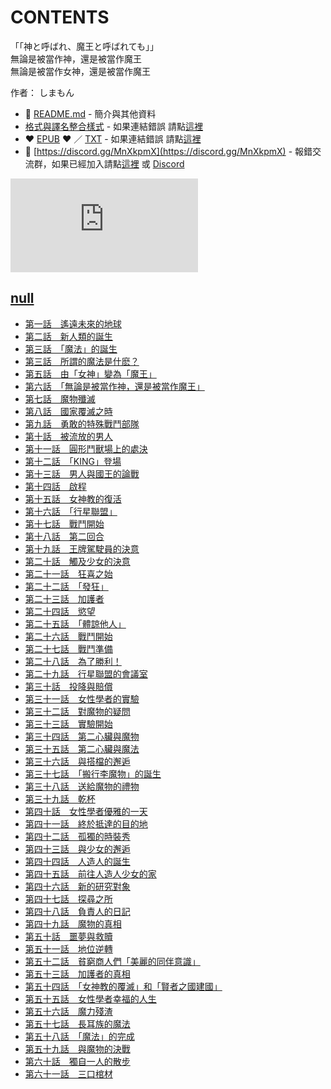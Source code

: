# CONTENTS

「「神と呼ばれ、魔王と呼ばれても」」  
無論是被當作神，還是被當作魔王  
無論是被當作女神，還是被當作魔王  

作者： しまもん  



- :closed_book: [README.md](README.md) - 簡介與其他資料
- [格式與譯名整合樣式](https://github.com/bluelovers/node-novel/blob/master/lib/locales/%E3%80%8C%E3%80%8C%E7%A5%9E%E3%81%A8%E5%91%BC%E3%81%B0%E3%82%8C%E3%80%81%E9%AD%94%E7%8E%8B%E3%81%A8%E5%91%BC%E3%81%B0%E3%82%8C%E3%81%A6%E3%82%82%E3%80%8D%E3%80%8D.ts) - 如果連結錯誤 請點[這裡](https://github.com/bluelovers/node-novel/blob/master/lib/locales/)
-  :heart: [EPUB](https://gitlab.com/demonovel/epub-txt/blob/master/girl/%E7%84%A1%E8%AB%96%E6%98%AF%E8%A2%AB%E7%95%B6%E4%BD%9C%E7%A5%9E%EF%BC%8C%E9%82%84%E6%98%AF%E8%A2%AB%E7%95%B6%E4%BD%9C%E9%AD%94%E7%8E%8B.epub) :heart:  ／ [TXT](https://gitlab.com/demonovel/epub-txt/blob/master/girl/out/%E7%84%A1%E8%AB%96%E6%98%AF%E8%A2%AB%E7%95%B6%E4%BD%9C%E7%A5%9E%EF%BC%8C%E9%82%84%E6%98%AF%E8%A2%AB%E7%95%B6%E4%BD%9C%E9%AD%94%E7%8E%8B.out.txt) - 如果連結錯誤 請點[這裡](https://gitlab.com/demonovel/epub-txt/blob/master/girl/)
- :mega: [https://discord.gg/MnXkpmX](https://discord.gg/MnXkpmX) - 報錯交流群，如果已經加入請點[這裡](https://discordapp.com/channels/467794087769014273/467794088285175809) 或 [Discord](https://discordapp.com/channels/@me)


![導航目錄](https://chart.apis.google.com/chart?cht=qr&chs=150x150&chl=https://gitlab.com/novel-group/txt-source/blob/master/girl/「「神と呼ばれ、魔王と呼ばれても」」/導航目錄.md "導航目錄")




## [null](00000_null)

- [第一話　遙遠未來的地球](00000_null/00010_%E7%AC%AC%E4%B8%80%E8%A9%B1%E3%80%80%E9%81%99%E9%81%A0%E6%9C%AA%E4%BE%86%E7%9A%84%E5%9C%B0%E7%90%83.txt)
- [第二話　新人類的誕生](00000_null/00020_%E7%AC%AC%E4%BA%8C%E8%A9%B1%E3%80%80%E6%96%B0%E4%BA%BA%E9%A1%9E%E7%9A%84%E8%AA%95%E7%94%9F.txt)
- [第三話　「魔法」的誕生](00000_null/00030_%E7%AC%AC%E4%B8%89%E8%A9%B1%E3%80%80%E3%80%8C%E9%AD%94%E6%B3%95%E3%80%8D%E7%9A%84%E8%AA%95%E7%94%9F.txt)
- [第三話　所謂的魔法是什麽？](00000_null/00040_%E7%AC%AC%E4%B8%89%E8%A9%B1%E3%80%80%E6%89%80%E8%AC%82%E7%9A%84%E9%AD%94%E6%B3%95%E6%98%AF%E4%BB%80%E9%BA%BD%EF%BC%9F.txt)
- [第五話　由「女神」變為「魔王」](00000_null/00050_%E7%AC%AC%E4%BA%94%E8%A9%B1%E3%80%80%E7%94%B1%E3%80%8C%E5%A5%B3%E7%A5%9E%E3%80%8D%E8%AE%8A%E7%82%BA%E3%80%8C%E9%AD%94%E7%8E%8B%E3%80%8D.txt)
- [第六話　「無論是被當作神，還是被當作魔王」](00000_null/00060_%E7%AC%AC%E5%85%AD%E8%A9%B1%E3%80%80%E3%80%8C%E7%84%A1%E8%AB%96%E6%98%AF%E8%A2%AB%E7%95%B6%E4%BD%9C%E7%A5%9E%EF%BC%8C%E9%82%84%E6%98%AF%E8%A2%AB%E7%95%B6%E4%BD%9C%E9%AD%94%E7%8E%8B%E3%80%8D.txt)
- [第七話　魔物殲滅](00000_null/00070_%E7%AC%AC%E4%B8%83%E8%A9%B1%E3%80%80%E9%AD%94%E7%89%A9%E6%AE%B2%E6%BB%85.txt)
- [第八話　國家覆滅之時](00000_null/00080_%E7%AC%AC%E5%85%AB%E8%A9%B1%E3%80%80%E5%9C%8B%E5%AE%B6%E8%A6%86%E6%BB%85%E4%B9%8B%E6%99%82.txt)
- [第九話　勇敢的特殊戰鬥部隊](00000_null/00090_%E7%AC%AC%E4%B9%9D%E8%A9%B1%E3%80%80%E5%8B%87%E6%95%A2%E7%9A%84%E7%89%B9%E6%AE%8A%E6%88%B0%E9%AC%A5%E9%83%A8%E9%9A%8A.txt)
- [第十話　被流放的男人](00000_null/00100_%E7%AC%AC%E5%8D%81%E8%A9%B1%E3%80%80%E8%A2%AB%E6%B5%81%E6%94%BE%E7%9A%84%E7%94%B7%E4%BA%BA.txt)
- [第十一話　圓形鬥獸場上的處決](00000_null/00110_%E7%AC%AC%E5%8D%81%E4%B8%80%E8%A9%B1%E3%80%80%E5%9C%93%E5%BD%A2%E9%AC%A5%E7%8D%B8%E5%A0%B4%E4%B8%8A%E7%9A%84%E8%99%95%E6%B1%BA.txt)
- [第十二話　「KING」登場](00000_null/00120_%E7%AC%AC%E5%8D%81%E4%BA%8C%E8%A9%B1%E3%80%80%E3%80%8CKING%E3%80%8D%E7%99%BB%E5%A0%B4.txt)
- [第十三話　男人與國王的論戰](00000_null/00130_%E7%AC%AC%E5%8D%81%E4%B8%89%E8%A9%B1%E3%80%80%E7%94%B7%E4%BA%BA%E8%88%87%E5%9C%8B%E7%8E%8B%E7%9A%84%E8%AB%96%E6%88%B0.txt)
- [第十四話　啟程](00000_null/00140_%E7%AC%AC%E5%8D%81%E5%9B%9B%E8%A9%B1%E3%80%80%E5%95%9F%E7%A8%8B.txt)
- [第十五話　女神教的復活](00000_null/00150_%E7%AC%AC%E5%8D%81%E4%BA%94%E8%A9%B1%E3%80%80%E5%A5%B3%E7%A5%9E%E6%95%99%E7%9A%84%E5%BE%A9%E6%B4%BB.txt)
- [第十六話　「行星聯盟」](00000_null/00160_%E7%AC%AC%E5%8D%81%E5%85%AD%E8%A9%B1%E3%80%80%E3%80%8C%E8%A1%8C%E6%98%9F%E8%81%AF%E7%9B%9F%E3%80%8D.txt)
- [第十七話　戰鬥開始](00000_null/00170_%E7%AC%AC%E5%8D%81%E4%B8%83%E8%A9%B1%E3%80%80%E6%88%B0%E9%AC%A5%E9%96%8B%E5%A7%8B.txt)
- [第十八話　第二回合](00000_null/00180_%E7%AC%AC%E5%8D%81%E5%85%AB%E8%A9%B1%E3%80%80%E7%AC%AC%E4%BA%8C%E5%9B%9E%E5%90%88.txt)
- [第十九話　王牌駕駛員的決意](00000_null/00190_%E7%AC%AC%E5%8D%81%E4%B9%9D%E8%A9%B1%E3%80%80%E7%8E%8B%E7%89%8C%E9%A7%95%E9%A7%9B%E5%93%A1%E7%9A%84%E6%B1%BA%E6%84%8F.txt)
- [第二十話　觸及少女的決意](00000_null/00200_%E7%AC%AC%E4%BA%8C%E5%8D%81%E8%A9%B1%E3%80%80%E8%A7%B8%E5%8F%8A%E5%B0%91%E5%A5%B3%E7%9A%84%E6%B1%BA%E6%84%8F.txt)
- [第二十一話　狂喜之始](00000_null/00210_%E7%AC%AC%E4%BA%8C%E5%8D%81%E4%B8%80%E8%A9%B1%E3%80%80%E7%8B%82%E5%96%9C%E4%B9%8B%E5%A7%8B.txt)
- [第二十二話　「發狂」](00000_null/00220_%E7%AC%AC%E4%BA%8C%E5%8D%81%E4%BA%8C%E8%A9%B1%E3%80%80%E3%80%8C%E7%99%BC%E7%8B%82%E3%80%8D.txt)
- [第二十三話　加護者](00000_null/00230_%E7%AC%AC%E4%BA%8C%E5%8D%81%E4%B8%89%E8%A9%B1%E3%80%80%E5%8A%A0%E8%AD%B7%E8%80%85.txt)
- [第二十四話　慾望](00000_null/00240_%E7%AC%AC%E4%BA%8C%E5%8D%81%E5%9B%9B%E8%A9%B1%E3%80%80%E6%85%BE%E6%9C%9B.txt)
- [第二十五話　「體諒他人」](00000_null/00250_%E7%AC%AC%E4%BA%8C%E5%8D%81%E4%BA%94%E8%A9%B1%E3%80%80%E3%80%8C%E9%AB%94%E8%AB%92%E4%BB%96%E4%BA%BA%E3%80%8D.txt)
- [第二十六話　戰鬥開始](00000_null/00260_%E7%AC%AC%E4%BA%8C%E5%8D%81%E5%85%AD%E8%A9%B1%E3%80%80%E6%88%B0%E9%AC%A5%E9%96%8B%E5%A7%8B.txt)
- [第二十七話　戰鬥準備](00000_null/00270_%E7%AC%AC%E4%BA%8C%E5%8D%81%E4%B8%83%E8%A9%B1%E3%80%80%E6%88%B0%E9%AC%A5%E6%BA%96%E5%82%99.txt)
- [第二十八話　為了勝利！](00000_null/00280_%E7%AC%AC%E4%BA%8C%E5%8D%81%E5%85%AB%E8%A9%B1%E3%80%80%E7%82%BA%E4%BA%86%E5%8B%9D%E5%88%A9%EF%BC%81.txt)
- [第二十九話　行星聯盟的會議室](00000_null/00290_%E7%AC%AC%E4%BA%8C%E5%8D%81%E4%B9%9D%E8%A9%B1%E3%80%80%E8%A1%8C%E6%98%9F%E8%81%AF%E7%9B%9F%E7%9A%84%E6%9C%83%E8%AD%B0%E5%AE%A4.txt)
- [第三十話　投降與賠償](00000_null/00300_%E7%AC%AC%E4%B8%89%E5%8D%81%E8%A9%B1%E3%80%80%E6%8A%95%E9%99%8D%E8%88%87%E8%B3%A0%E5%84%9F.txt)
- [第三十一話　女性學者的實驗](00000_null/00310_%E7%AC%AC%E4%B8%89%E5%8D%81%E4%B8%80%E8%A9%B1%E3%80%80%E5%A5%B3%E6%80%A7%E5%AD%B8%E8%80%85%E7%9A%84%E5%AF%A6%E9%A9%97.txt)
- [第三十二話　對魔物的疑問](00000_null/00320_%E7%AC%AC%E4%B8%89%E5%8D%81%E4%BA%8C%E8%A9%B1%E3%80%80%E5%B0%8D%E9%AD%94%E7%89%A9%E7%9A%84%E7%96%91%E5%95%8F.txt)
- [第三十三話　實驗開始](00000_null/00330_%E7%AC%AC%E4%B8%89%E5%8D%81%E4%B8%89%E8%A9%B1%E3%80%80%E5%AF%A6%E9%A9%97%E9%96%8B%E5%A7%8B.txt)
- [第三十四話　第二心臟與魔物](00000_null/00340_%E7%AC%AC%E4%B8%89%E5%8D%81%E5%9B%9B%E8%A9%B1%E3%80%80%E7%AC%AC%E4%BA%8C%E5%BF%83%E8%87%9F%E8%88%87%E9%AD%94%E7%89%A9.txt)
- [第三十五話　第二心臟與魔法](00000_null/00350_%E7%AC%AC%E4%B8%89%E5%8D%81%E4%BA%94%E8%A9%B1%E3%80%80%E7%AC%AC%E4%BA%8C%E5%BF%83%E8%87%9F%E8%88%87%E9%AD%94%E6%B3%95.txt)
- [第三十六話　與搭檔的邂逅](00000_null/00360_%E7%AC%AC%E4%B8%89%E5%8D%81%E5%85%AD%E8%A9%B1%E3%80%80%E8%88%87%E6%90%AD%E6%AA%94%E7%9A%84%E9%82%82%E9%80%85.txt)
- [第三十七話　「搬行李魔物」的誕生](00000_null/00370_%E7%AC%AC%E4%B8%89%E5%8D%81%E4%B8%83%E8%A9%B1%E3%80%80%E3%80%8C%E6%90%AC%E8%A1%8C%E6%9D%8E%E9%AD%94%E7%89%A9%E3%80%8D%E7%9A%84%E8%AA%95%E7%94%9F.txt)
- [第三十八話　送給魔物的禮物](00000_null/00380_%E7%AC%AC%E4%B8%89%E5%8D%81%E5%85%AB%E8%A9%B1%E3%80%80%E9%80%81%E7%B5%A6%E9%AD%94%E7%89%A9%E7%9A%84%E7%A6%AE%E7%89%A9.txt)
- [第三十九話　乾杯](00000_null/00390_%E7%AC%AC%E4%B8%89%E5%8D%81%E4%B9%9D%E8%A9%B1%E3%80%80%E4%B9%BE%E6%9D%AF.txt)
- [第四十話　女性學者優雅的一天](00000_null/00400_%E7%AC%AC%E5%9B%9B%E5%8D%81%E8%A9%B1%E3%80%80%E5%A5%B3%E6%80%A7%E5%AD%B8%E8%80%85%E5%84%AA%E9%9B%85%E7%9A%84%E4%B8%80%E5%A4%A9.txt)
- [第四十一話　終於抵達的目的地](00000_null/00410_%E7%AC%AC%E5%9B%9B%E5%8D%81%E4%B8%80%E8%A9%B1%E3%80%80%E7%B5%82%E6%96%BC%E6%8A%B5%E9%81%94%E7%9A%84%E7%9B%AE%E7%9A%84%E5%9C%B0.txt)
- [第四十二話　孤獨的時裝秀](00000_null/00420_%E7%AC%AC%E5%9B%9B%E5%8D%81%E4%BA%8C%E8%A9%B1%E3%80%80%E5%AD%A4%E7%8D%A8%E7%9A%84%E6%99%82%E8%A3%9D%E7%A7%80.txt)
- [第四十三話　與少女的邂逅](00000_null/00430_%E7%AC%AC%E5%9B%9B%E5%8D%81%E4%B8%89%E8%A9%B1%E3%80%80%E8%88%87%E5%B0%91%E5%A5%B3%E7%9A%84%E9%82%82%E9%80%85.txt)
- [第四十四話　人造人的誕生](00000_null/00440_%E7%AC%AC%E5%9B%9B%E5%8D%81%E5%9B%9B%E8%A9%B1%E3%80%80%E4%BA%BA%E9%80%A0%E4%BA%BA%E7%9A%84%E8%AA%95%E7%94%9F.txt)
- [第四十五話　前往人造人少女的家](00000_null/00450_%E7%AC%AC%E5%9B%9B%E5%8D%81%E4%BA%94%E8%A9%B1%E3%80%80%E5%89%8D%E5%BE%80%E4%BA%BA%E9%80%A0%E4%BA%BA%E5%B0%91%E5%A5%B3%E7%9A%84%E5%AE%B6.txt)
- [第四十六話　新的研究對象](00000_null/00460_%E7%AC%AC%E5%9B%9B%E5%8D%81%E5%85%AD%E8%A9%B1%E3%80%80%E6%96%B0%E7%9A%84%E7%A0%94%E7%A9%B6%E5%B0%8D%E8%B1%A1.txt)
- [第四十七話　探尋之所](00000_null/00470_%E7%AC%AC%E5%9B%9B%E5%8D%81%E4%B8%83%E8%A9%B1%E3%80%80%E6%8E%A2%E5%B0%8B%E4%B9%8B%E6%89%80.txt)
- [第四十八話　負責人的日記](00000_null/00480_%E7%AC%AC%E5%9B%9B%E5%8D%81%E5%85%AB%E8%A9%B1%E3%80%80%E8%B2%A0%E8%B2%AC%E4%BA%BA%E7%9A%84%E6%97%A5%E8%A8%98.txt)
- [第四十九話　魔物的真相](00000_null/00490_%E7%AC%AC%E5%9B%9B%E5%8D%81%E4%B9%9D%E8%A9%B1%E3%80%80%E9%AD%94%E7%89%A9%E7%9A%84%E7%9C%9F%E7%9B%B8.txt)
- [第五十話　噩夢與救贖](00000_null/00500_%E7%AC%AC%E4%BA%94%E5%8D%81%E8%A9%B1%E3%80%80%E5%99%A9%E5%A4%A2%E8%88%87%E6%95%91%E8%B4%96.txt)
- [第五十一話　地位逆轉](00000_null/00510_%E7%AC%AC%E4%BA%94%E5%8D%81%E4%B8%80%E8%A9%B1%E3%80%80%E5%9C%B0%E4%BD%8D%E9%80%86%E8%BD%89.txt)
- [第五十二話　貧窮商人們「美麗的同伴意識」](00000_null/00520_%E7%AC%AC%E4%BA%94%E5%8D%81%E4%BA%8C%E8%A9%B1%E3%80%80%E8%B2%A7%E7%AA%AE%E5%95%86%E4%BA%BA%E5%80%91%E3%80%8C%E7%BE%8E%E9%BA%97%E7%9A%84%E5%90%8C%E4%BC%B4%E6%84%8F%E8%AD%98%E3%80%8D.txt)
- [第五十三話　加護者的真相](00000_null/00530_%E7%AC%AC%E4%BA%94%E5%8D%81%E4%B8%89%E8%A9%B1%E3%80%80%E5%8A%A0%E8%AD%B7%E8%80%85%E7%9A%84%E7%9C%9F%E7%9B%B8.txt)
- [第五十四話　「女神教的覆滅」和「賢者之國建國」](00000_null/00540_%E7%AC%AC%E4%BA%94%E5%8D%81%E5%9B%9B%E8%A9%B1%E3%80%80%E3%80%8C%E5%A5%B3%E7%A5%9E%E6%95%99%E7%9A%84%E8%A6%86%E6%BB%85%E3%80%8D%E5%92%8C%E3%80%8C%E8%B3%A2%E8%80%85%E4%B9%8B%E5%9C%8B%E5%BB%BA%E5%9C%8B%E3%80%8D.txt)
- [第五十五話　女性學者幸福的人生](00000_null/00550_%E7%AC%AC%E4%BA%94%E5%8D%81%E4%BA%94%E8%A9%B1%E3%80%80%E5%A5%B3%E6%80%A7%E5%AD%B8%E8%80%85%E5%B9%B8%E7%A6%8F%E7%9A%84%E4%BA%BA%E7%94%9F.txt)
- [第五十六話　魔力殘渣](00000_null/00560_%E7%AC%AC%E4%BA%94%E5%8D%81%E5%85%AD%E8%A9%B1%E3%80%80%E9%AD%94%E5%8A%9B%E6%AE%98%E6%B8%A3.txt)
- [第五十七話　長耳族的魔法](00000_null/00570_%E7%AC%AC%E4%BA%94%E5%8D%81%E4%B8%83%E8%A9%B1%E3%80%80%E9%95%B7%E8%80%B3%E6%97%8F%E7%9A%84%E9%AD%94%E6%B3%95.txt)
- [第五十八話　「魔法」的完成](00000_null/00580_%E7%AC%AC%E4%BA%94%E5%8D%81%E5%85%AB%E8%A9%B1%E3%80%80%E3%80%8C%E9%AD%94%E6%B3%95%E3%80%8D%E7%9A%84%E5%AE%8C%E6%88%90.txt)
- [第五十九話　與魔物的決戰](00000_null/00590_%E7%AC%AC%E4%BA%94%E5%8D%81%E4%B9%9D%E8%A9%B1%E3%80%80%E8%88%87%E9%AD%94%E7%89%A9%E7%9A%84%E6%B1%BA%E6%88%B0.txt)
- [第六十話　獨自一人的散步](00000_null/00600_%E7%AC%AC%E5%85%AD%E5%8D%81%E8%A9%B1%E3%80%80%E7%8D%A8%E8%87%AA%E4%B8%80%E4%BA%BA%E7%9A%84%E6%95%A3%E6%AD%A5.txt)
- [第六十一話　三口棺材](00000_null/00610_%E7%AC%AC%E5%85%AD%E5%8D%81%E4%B8%80%E8%A9%B1%E3%80%80%E4%B8%89%E5%8F%A3%E6%A3%BA%E6%9D%90.txt)

